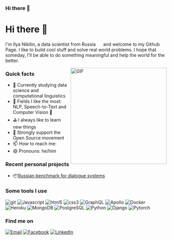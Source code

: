 ### Hi there 👋

<!--
**Nikitin-pro/Nikitin-pro** is a ✨ _special_ ✨ repository because its `README.md` (this file) appears on your GitHub profile.

<!--
Here are some ideas to get you started:
- 🔭 I’m currently working on ...
- 🌱 I’m currently learning ...
- 👯 I’m looking to collaborate on ...
- 🤔 I’m looking for help with ...
- 💬 Ask me about ...
- 📫 How to reach me: ...
- 😄 Pronouns: ...
- ⚡ Fun fact: ...
-->



<h1>Hi there 👋</h1>

<!-- ![](https://visitor-badge.glitch.me/badge?page_id=deliton.deliton)-->

<p>I'm Ilya Nikitin, a data scientist from Russia <img src="https://user-images.githubusercontent.com/47995046/91626906-6efbab80-e989-11ea-99ec-88424cd8b2db.png" width="16"/> and welcome to my Github Page. I like to build cool stuff and solve real world problems. I hope that someday, I'll be able to do something meaningful and help the world for the better.</p>

<img align="right" height="300" alt="GIF" src="sesame.gif" />

<h3>Quick facts</h3>
<ul>
  <li>📖 Currently studying data science and computational linguistics</li>
  <li>🌟 Fields I like the most: NLP, Speech-to-Text and Computer Vision 🤖</li>
  <li>⛳ I always like to learn new things</li>
  <li>🦖 Strongly support the Open Source movement</li>
  <li>📫 How to reach me: 
  <li>😄 Pronouns: he/him</li>
  
</ul>

<h3>Recent personal projects</h3>
<ul>
  <li>📦<a href="https://github.com/Nikitin-pro/Russian-MultiWOZ">Russian benchmark for dialogue systems</a></li>

</ul>

<h3>Some tools I use</h3>
<p>
<img alt="git" src="https://img.shields.io/badge/-Git-1a1a1a?style=flat-square&logo=git&logoColor=orange" /> 
<img alt="Javascript" src="https://img.shields.io/badge/-JavaScript-1a1a1a?style=flat-square&logo=javascript&logoColor=orange" /> 
<img alt="html5" src="https://img.shields.io/badge/-HTML5-1a1a1a?style=flat-square&logo=html5&logoColor=orange" /> 
<img alt="css3" src="https://img.shields.io/badge/-CSS3-1a1a1a?style=flat-square&logo=css3&logoColor=orange" /> 
<img alt="GraphQL" src="https://img.shields.io/badge/-GraphQL-1a1a1a?style=flat-square&logo=graphql&logoColor=orange" /> 
<img alt="Apollo" src="https://img.shields.io/badge/-Apollo-1a1a1a?style=flat-square&logo=apollo-graphql&logoColor=orange" /> 
<img alt="Docker" src="https://img.shields.io/badge/-Docker-1a1a1a?style=flat-square&logo=docker&logoColor=orange" /> 
<img alt="Heroku" src="https://img.shields.io/badge/-Heroku-1a1a1a?style=flat-square&logo=heroku&logoColor=orange" /> 
<img alt="MongoDB" src="https://img.shields.io/badge/-MongoDB-1a1a1a?style=flat-square&logo=mongodb&logoColor=orange" /> 
<img alt="PostgreSQL" src="https://img.shields.io/badge/-PostgreSQL-1a1a1a?style=flat-square&logo=postgresql&logoColor=orange" /> 
<img alt="Python" src="https://img.shields.io/badge/-Python-1a1a1a?style=flat-square&logo=python&logoColor=orange" /> 
<img alt="Django" src="https://img.shields.io/badge/-Django-1a1a1a?style=flat-square&logo=django&logoColor=orange" /> 
<img alt="Pytorch" src="https://img.shields.io/badge/-Pytorch-1a1a1a?style=flat-square&logo=pytorch&logoColor=orange" /> 
</p>

<h3>Find me on</h3>
<p>
<a href="mailto:ianikitin93.m@gmail.com"><img alt="Email" src="https://img.shields.io/badge/email-%2312100E.svg?&style=for-the-badge&logo=gmail&logoColor=orange" /></a>
<a href="https://www.facebook.com/Nikitin101"><img alt="Facebook" src="https://img.shields.io/badge/facebook-%2312100E.svg?&style=for-the-badge&logo=facebook&logoColor=orange" /></a> 
<a href="https://br.linkedin.com/in/junior"><img alt="LinkedIn" src="https://img.shields.io/badge/linkedin-%2312100E.svg?&style=for-the-badge&logo=linkedin&logoColor=orange" /></a>
</p>

<!-- ![Deliton's github stats](https://github-readme-stats.vercel.app/api?username=deliton&theme=gruvbox)-->
